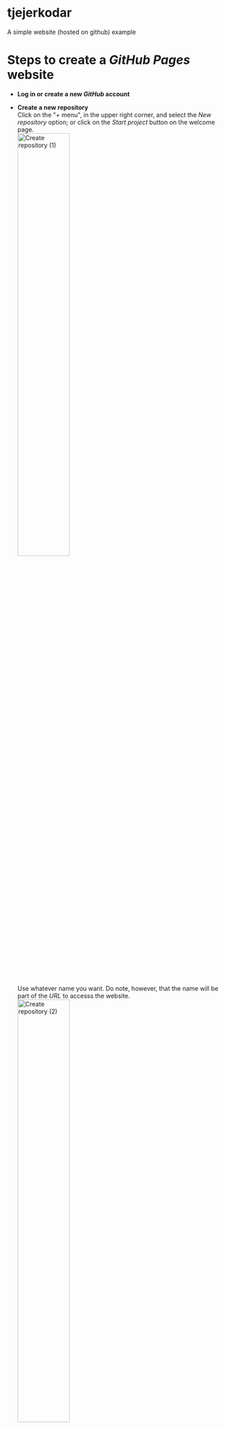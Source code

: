 # tjejerkodar
A simple website (hosted on github) example

# Steps to create a _GitHub Pages_ website

- **Log in or create a new _GitHub_ account**
- **Create a new repository**  
  Click on the "_+_ menu", in the upper right corner, and select the _New repository_ option; or click on the _Start project_ button on the welcome page.  
  <img alt="Create repository (1)" src="https://i.imgur.com/042LjNf.png?1" width="50%"/>  
  
  Use whatever name you want. Do note, however, that the name will be part of the _URL_ to accesss the website.  
  <img alt="Create repository (2)" src="https://i.imgur.com/eFKro4M.png?1" width="50%"/>
- **Turn on _GitHub Pages_ for your repository**  
  Click on the _Settings_ tab and scroll down to the _GitHub Pages_ heading. Select _master branch_ as the _Source_ and click _Save_.  
  <img alt="Enable GitHub Pages" src="https://i.imgur.com/q5ufpaZ.png" width="50%"/>
  
  > For this example this will suffice; for more complex projects, a separate branch would be better in order to separate source code from generated code.  
- **Test your website**  
  When you complete the previous step you will be presented with the _URL_ to your website, click it to verify that it works.   
  <img alt="Enable GitHub Pages" src="https://i.imgur.com/AqIL7hw.png" width="50%"/>
  
  > The _URL_ of the website will be `http(s)://<your github account name>.github.io/<your repository name>/`, but this can be changed using the _Custom domain_ option. Or; you will want to look into a more traditional hosting solution, this is more to get something fast up that you can test and share with a smaller set of people.  

  > Initially your website will be pretty empty, either a generic page or a _HTML_ version of your _README.md_ file. This will improve however when you add some source and point to a proper _index.html_ file.
  
